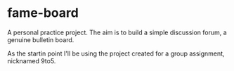 # fame-board
A personal practice project. The aim is to build a simple discussion forum, a genuine bulletin board.

As the startin point I'll be using the project created for a group assignment, nicknamed 9to5.